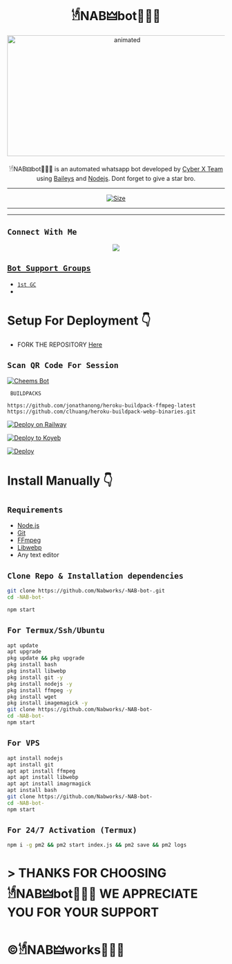 

<h1 align="center">𓁩NAB🜲bot〠⃟⛐<br></h1>
<p align="center">
<img src="https://i.ibb.co/VHP7Z31/IMG-20230114-WA0345.jpg" alt="animated" width="540" height="280" />
</p>

<p align="center">
𓁩NAB🜲bot〠⃟⛐ is an automated whatsapp bot developed by <a href="https://github.com/Nabworks" target="_blank">Cyber X Team</a> using <a href="https://github.com/adiwajshing/Baileys" target="_blank">Baileys</a> and <a href="https://github.com/nodejs" target="_blank">Nodejs</a>. Dont forget to give a star bro.
</p>



---

<p align="center">
<a href="#"><img title="Size" src="https://img.shields.io/badge/Tutorial-Video-green"></a>
</p>

------


-------

## ```Connect With Me```
<p align="center">
<a href="https://wa.me/+27799191911"><img src="https://img.shields.io/badge/Contact 🐦𓁩NAB🜲〠⃟⛐-25D366?style=for-the-badge&logo=whatsapp&logoColor=white" />


## ```Bot Support Groups```

- [`1st GC`](https://chat.whatsapp.com/F0kJRQZBd5PAr3B6BRxEy8)
- 


# Setup For Deployment 👇

- FORK THE REPOSITORY [Here](https://github.com/Nabworks/-NAB-bot-/fork)

## `Scan QR Code For Session`
[![Cheems Bot](https://repl.it/badge/github/quiec/whatsasena)](https://replit.com/@nimaofficial/DARK-NERO-QR?v=1)

 ` BUILDPACKS`

```
https://github.com/jonathanong/heroku-buildpack-ffmpeg-latest
https://github.com/clhuang/heroku-buildpack-webp-binaries.git
```

[![Deploy on Railway](https://railway.app/button.svg)](https://railway.app/new/template?template=https://github.com/Nabworks/-NAB-bot-)

[![Deploy to Koyeb](https://www.koyeb.com/static/images/deploy/button.svg)](https://app.koyeb.com/deploy?type=git&repository=&branch=name&name=servicename)

[![Deploy](https://www.herokucdn.com/deploy/button.svg)](https://heroku.com/deploy?template=https://github.com/Nabworks/-NAB-bot-/)

# Install Manually 👇
## `Requirements`
* [Node.js](https://nodejs.org/en/)
* [Git](https://git-scm.com/downloads)
* [FFmpeg](https://github.com/BtbN/FFmpeg-Builds/releases/download/autobuild-2020-12-08-13-03/ffmpeg-n4.3.1-26-gca55240b8c-win64-gpl-4.3.zip)
* [Libwebp](https://developers.google.com/speed/webp/download)
* Any text editor
## `Clone Repo & Installation dependencies`
```bash
git clone https://github.com/Nabworks/-NAB-bot-.git
cd -NAB-bot-

npm start
```
## `For Termux/Ssh/Ubuntu`
```bash
apt update
apt upgrade
pkg update && pkg upgrade
pkg install bash
pkg install libwebp
pkg install git -y
pkg install nodejs -y 
pkg install ffmpeg -y 
pkg install wget
pkg install imagemagick -y
git clone https://github.com/Nabworks/-NAB-bot-
cd -NAB-bot-
npm start
```
## `For VPS`
```bash
apt install nodejs 
apt install git 
apt apt install ffmpeg 
apt apt install libwebp 
apt apt install imagrmagick
apt install bash
git clone https://github.com/Nabworks/-NAB-bot-
cd -NAB-bot-
npm start
```
## `For 24/7 Activation (Termux)`
```bash
npm i -g pm2 && pm2 start index.js && pm2 save && pm2 logs
```






# > THANKS FOR CHOOSING 𓁩NAB🜲bot〠⃟⛐ WE APPRECIATE YOU FOR YOUR SUPPORT
 
# ©𓁩NAB🜲works〠⃟⛐
